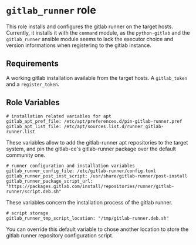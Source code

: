 # `gitlab_runner` role

This role installs and configures the gitlab runner on the target hosts.
Currently, it installs it with the `command` module, as the `python-gitlab` and the `gitlab_runner` ansible module seems to lack the executor choice and version informations when registering to the gitlab instance.

## Requirements

A working gitlab installation available from the target hosts.
A `gitlab_token` and a `register_token`.

## Role Variables

```
# installation related variables for apt
gitlab_apt_pref_file: /etc/apt/preferences.d/pin-gitlab-runner.pref
gitlab_apt_list_file: /etc/apt/sources.list.d/runner_gitlab-runner.list
```
These variables allow to add the gitlab-runner apt repositories to the target system, and pin the gitlab-ce's gitlab-runner package over the default community one.

```
# runner configuration and installation variables
gitlab_runner_config_file: /etc/gitlab-runner/config.toml
gitlab_runner_post_inst_script: /usr/share/gitlab-runner/post-install
gitlab_runner_package_script_url: "https://packages.gitlab.com/install/repositories/runner/gitlab-runner/script.deb.sh"
```
These variables concern the installation process of the gitlab runner. 

```
# script storage
gitlab_runner_tmp_script_location: "/tmp/gitlab-runner.deb.sh"
```
You can override this default variable to chose another location to store the gitlab runner repository configuration script.
